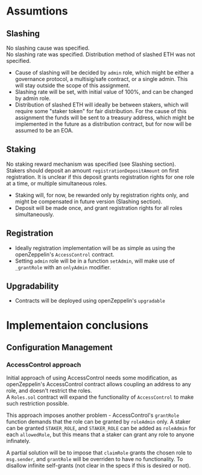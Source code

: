 # Assumtions

## Slashing
No slashing cause was specified.  
No slashing rate was specified.
Distribution method of slashed ETH was not specified.

- Cause of slashing will be decided by `admin` role, which might be either a governance protocol, a multisig/safe contract, or a single admin. This will stay outside the scope of this assignment.
- Slashing rate will be set, with initial value of 100%, and can be changed by admin role.
- Distribution of slashed ETH will ideally be between stakers, which will require some "staker token" for fair distribution. For the cause of this assignment the funds will be sent to a treasury address, which might be implemented in the future as a distribution contract, but for now will be assumed to be an EOA.

## Staking
No staking reward mechanism was specified (see Slashing section).  
Stakers should deposit an amount `registrationDepositAmount` on first registration. It is unclear if this deposit grants registration rights for one role at a time, or multiple simultaneous roles.

- Staking will, for now, be rewarded only by registration rights only, and might be compensated in future version (Slashing section).  
- Deposit will be made once, and grant registration rights for all roles simultaneously.

## Registration
- Ideally registration implementation will be as simple as using the openZeppelin's `AccessControl` contract.
- Setting `admin` role will be in a function `setAdmin`, will make use of `_grantRole` with an `onlyAdmin` modifier.

## Upgradability
- Contracts will be deployed using openZeppelin's `upgradable`


# Implementaion conclusions

## Configuration Management

### AccessControl approach

Initial approach of using AccessControl needs some modification, as openZeppelin's AccessControl contract allows coupling an address to any role, and doesn't restrict the roles.  
A `Roles.sol` contract will expand the functionality of `AccessControl` to make such restriction possible.

This approach imposes another problem - AccessControl's `grantRole` function demands that the role can be granted by `roleAdmin` only.
A staker can be granted `STAKER_ROLE`, and `STAKER_ROLE` can be added as `roleAdmin` for each `allowedRole`, but this means that a staker can grant any role to anyone infinately.

A partial solution will be to impose that `claimRole` grants the chosen role to `msg.sender`, and `grantRole` will be overriden to have no functionality. To disallow infinite self-grants (not clear in the specs if this is desired or not).


